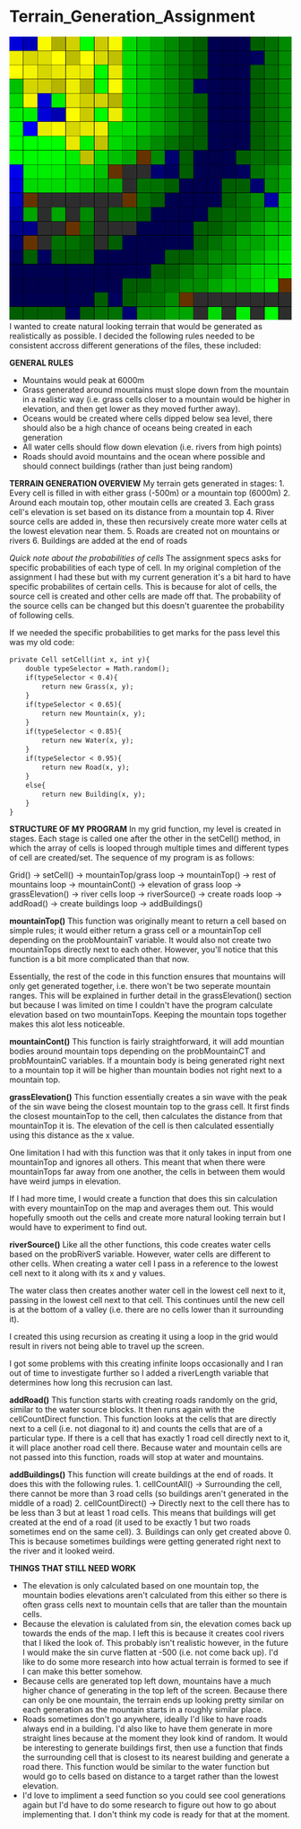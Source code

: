 # Terrain_Generation_Assignment
![screenshot](./img/screenshot.png)
I wanted to create natural looking terrain that would be generated as realistically as possible.
I decided the following rules needed to be consistent accross different generations of the files, these included:

**GENERAL RULES**
- Mountains would peak at 6000m
- Grass generated around mountains must slope down from the mountain in a realistic way (i.e. grass cells closer to a mountain would be higher in elevation, and then get lower as they moved further away).
- Oceans would be created where cells dipped below sea level, there should also be a high chance of oceans being created in each generation
- All water cells should flow down elevation (i.e. rivers from high points)
- Roads should avoid mountains and the ocean where possible and should connect buildings (rather than just being random)

**TERRAIN GENERATION OVERVIEW**
My terrain gets generated in stages:
	1. Every cell is filled in with either grass (-500m) or a mountain top (6000m)
	2. Around each moutain top, other moutain cells are created
	3. Each grass cell's elevation is set based on its distance from a mountain top
	4. River source cells are added in, these then recursively create more water cells at the lowest elevation near them.
	5. Roads are created not on mountains or rivers
	6. Buildings are added at the end of roads

*Quick note about the probabilities of cells*
The assignment specs asks for specific probabilities of each type of cell. 
In my original completion of the assignment I had these but with my current generation it's a bit hard to have specific probabilites of certain cells. This is because for alot of cells, the source cell is created and other cells are made off that. The probability of the source cells can be changed but this doesn't guarentee the probability of following cells. 

If we needed the specific probabilities to get marks for the pass level this was my old code: 
	
	private Cell setCell(int x, int y){
        double typeSelector = Math.random();
        if(typeSelector < 0.4){
            return new Grass(x, y);
        }
        if(typeSelector < 0.65){
            return new Mountain(x, y);
        }
        if(typeSelector < 0.85){
            return new Water(x, y);
        }
        if(typeSelector < 0.95){
            return new Road(x, y);
        }
        else{
            return new Building(x, y);
        }
    }

**STRUCTURE OF MY PROGRAM**
In my grid function, my level is created in stages. Each stage is called one after the other in the setCell() method, in which the array of cells is looped through multiple times and different types of cell are created/set. 
The sequence of my program is as follows:

Grid() -> setCell()
                    -> mountainTop/grass loop -> mountainTop()
					-> rest of mountains loop -> mountainCont()
					-> elevation of grass loop -> grassElevation()
					-> river cells loop -> riverSource()
					-> create roads loop -> addRoad()
					-> create buildings loop -> addBuildings()
					
**mountainTop()** 
This function was originally meant to return a cell based on simple rules; it would either return a grass cell or a mountainTop cell depending on the probMountainT variable.
It would also not create two mountainTops directly next to each other. However, you'll notice that this function is a bit more complicated than that now. 

Essentially, the rest of the code in this function ensures that mountains will only get generated together, i.e. there won't be two seperate mountain ranges. 
This will be explained in further detail in the grassElevation() section but because I was limited on time I couldn't have the program calculate elevation based on two 
mountainTops. Keeping the mountain tops together makes this alot less noticeable. 

**mountainCont()**
This function is fairly straightforward, it will add mountian bodies around mountain tops depending on the probMountainCT and probMountainC variables. 
If a mountain body is being generated right next to a mountain top it will be higher than mountain bodies not right next to a mountain top. 

**grassElevation()**
This function essentially creates a sin wave with the peak of the sin wave being the closest mountain top to the grass cell. 
It first finds the closest mountainTop to the cell, then calculates the distance from that mountainTop it is. 
The elevation of the cell is then calculated essentially using this distance as the x value. 

One limitation I had with this function was that it only takes in input from one mountainTop and ignores all others. 
This meant that when there were mountainTops far away from one another, the cells in between them would  have weird jumps in elevation. 

If I had more time, I would create a function that does this sin calculation with every mountainTop on the map and averages them out. 
This would hopefully smooth out the cells and create more natural looking terrain but I would have to experiment to find out.

**riverSource()**
 Like all the other functions, this code creates water cells based on the probRiverS variable. 
 However, water cells are different to other cells. When creating a water cell I pass in a reference to the lowest cell next to it along with its x and y values. 
 
 The water class then creates another water cell in the lowest cell next to it, passing in the lowest cell next to that cell.
 This continues until the new cell is at the bottom of a valley (i.e. there are no cells lower than it surrounding it).  
 
 I created this using recursion as creating it using a loop in the grid would result in rivers not being able to travel up the screen. 
 
 I got some problems with this creating infinite loops occasionally and I ran out of time to investigate further so I added a riverLength variable that determines how long this recrusion can last. 
 
 **addRoad()**
This function starts with creating roads randomly on the grid, similar to the water source blocks. It then runs again with the cellCountDirect function.
This function looks at the cells that are directly next to a cell (i.e. not diagonal to it) and counts the cells that are of a particular type. 
If there is a cell that has exactly 1 road cell directly next to it, it will place another road cell there. 
Because water and mountain cells are not passed into this function, roads will stop at water and mountains. 

**addBuildings()**
This function will create buildings at the end of roads. It does this with the following rules. 
	1. cellCountAll() -> Surrounding the cell, there cannot be more than 3 road cells (so buildings aren't generated in the middle of a road)
	2. cellCountDirect() -> Directly next to the cell there has to be less than 3 but at least 1 road cells. This means that buildings will get created at the end of a road (it used to be exactly 1 but two roads sometimes end on the same cell).
	3. Buildings can only get created above 0. This is because sometimes buildings were getting generated right next to the river and it looked weird.  


**THINGS THAT STILL NEED WORK**
- The elevation is only calculated based on one mountain top, the mountain bodies elevations aren't calculated from this either so there is often grass cells next to mountain cells that are taller than the mountain cells. 
- Because the elevation is calulated from sin, the elevation comes back up towards the ends of the map. I left this is because it creates cool rivers that I liked the look of. This probably isn't realistic however, in the future I would make the sin curve flatten at -500 (i.e. not come back up). I'd like to do some more research into how actual terrain is formed to see if I can make this better somehow. 
- Because cells are generated top left down, mountains have a much higher chance of generating in the top left of the screen. Because there can only be one mountain, the terrain ends up looking pretty similar on each generation as the mountain starts in a roughly similar place. 
- Roads sometimes don't go anywhere, ideally I'd like to have roads always end in a building. I'd also like to have them generate in more straight lines because at the moment they look kind of random. It would be interesting to generate buildings first, then use a function that finds the surrounding cell that is closest to its nearest building and generate a road there. This function would be similar to the water function but would go to cells based on distance to a target rather than the lowest elevation. 
- I'd love to impliment a seed function so you could see cool generations again but I'd have to do some research to figure out how to go about implementing that. I don't think my code is ready for that at the moment. 





